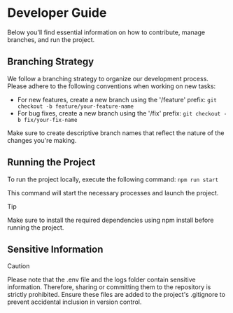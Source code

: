 # Developer Guide
Below you'll find essential information on how to contribute, manage branches, and run the project.

## Branching Strategy
We follow a branching strategy to organize our development process. Please adhere to the following conventions when working on new tasks:

+ For new features, create a new branch using the '/feature' prefix: 
```git checkout -b feature/your-feature-name```
+ For bug fixes, create a new branch using the '/fix' prefix: 
```git checkout -b fix/your-fix-name```

Make sure to create descriptive branch names that reflect the nature of the changes you're making.

## Running the Project
To run the project locally, execute the following command:
```npm run start```

This command will start the necessary processes and launch the project.

> [!TIP]
> Make sure to install the required dependencies using npm install before running the project.

## Sensitive Information
> [!CAUTION]
> Please note that the .env file and the logs folder contain sensitive information. Therefore, sharing or committing them to the repository is strictly prohibited. Ensure these files are added to the project's .gitignore to prevent accidental inclusion in version control.